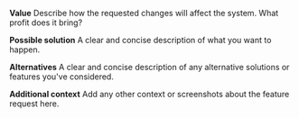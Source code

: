 **Value**
Describe how the requested changes will affect the system. What profit does it bring?

**Possible solution**
A clear and concise description of what you want to happen.

**Alternatives**
A clear and concise description of any alternative solutions or features you've considered.

**Additional context**
Add any other context or screenshots about the feature request here.
